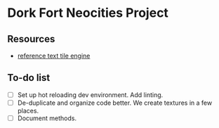 # Dork Fort Neocities Project

## Resources

- [reference text tile engine](https://github.com/tapio/unicodetiles.js)

## To-do list

- [ ] Set up hot reloading dev environment. Add linting.
- [ ] De-duplicate and organize code better. We create textures in a few places.
- [ ] Document methods.